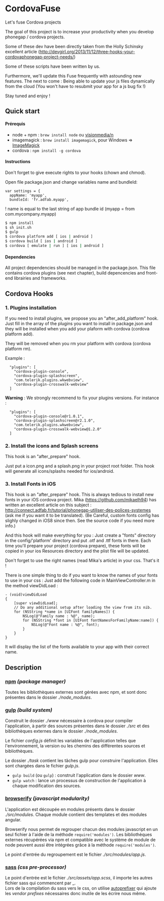 CordovaFuse
=====================

Let's fuse Cordova projects

The goal of this project is to increase your productivity when you develop phonegap / cordova projects.

Some of these dev have been directly taken from the Holly Schinsky excellent article (http://devgirl.org/2013/11/12/three-hooks-your-cordovaphonegap-project-needs/)

Some of these scripts have been written by us.

Furthermore, we'll update this Fuse frequently with astounding new features. 
The next to come : Being able to update your js files dynamically from the cloud (You won't have to resubmit your app for a js bug fix !)

Stay tuned and enjoy !

## Quick start

#### Prérequis

- node + npm : `brew install node` ou [visionmedia/n](https://github.com/visionmedia/n)
- imagemagick : `brew install imagemagick`, pour Windows => [ImageMagick](http://www.imagemagick.org/script/binary-releases.php#windows)
- cordova : `npm install -g cordova`

#### Instructions

Don't forget to give execute rights to your hooks (chown and chmod).

Open file package.json and change variables name and bundleId:
```
var settings = {
  appName: 'myapp',
  bundleId: 'fr.adfab.myapp',
```
! name is equal to the last string of app bundle id (myapp = from com.mycompany.myapp)


```bash
$ npm install
$ sh init.sh
$ gulp
$ cordova platform add [ ios | android ]
$ cordova build [ ios | android ]
$ cordova [ emulate | run ] [ ios | android ]
```

#### Dependencies

All project dependencies should be managed in the package.json. This file contains cordova plugins (see next chapter), build depencencies and front-end librairies and frameworks.


## Cordova Hooks

### 1. Plugins installation
If you need to install plugins, we propose you an "after_add_platform" hook. Just fill in the array of the plugins you want to install in package.json and they will be installed when you add your plaform with cordova (cordova platform add).

They will be removed when you rm your platform with cordova (cordova platform rm).

Example :
```
  "plugins": [
    "cordova-plugin-console",
    "cordova-plugin-splashscreen",
    "com.telerik.plugins.wkwebview",
    "cordova-plugin-crosswalk-webview"
  ]
```

**Warning** : We strongly recommend to fix your plugins versions. For instance : 
```
  "plugins": [
    "cordova-plugin-console@r1.0.1",
    "cordova-plugin-splashscreen@r2.1.0",
    "com.telerik.plugins.wkwebview",
    "cordova-plugin-crosswalk-webview@1.2.0"
  ]
```
 
### 2. Install the icons and Splash screens
This hook is an "after_prepare" hook.

Just put a icon.png and a splash.png in your project root folder.
This hook will generate all icons/splashs needed for ios/android.

### 3. Install Fonts in iOS
This hook is an "after_prepare" hook.
This is always tedious to install new fonts in your iOS cordova project. Mika (https://github.com/mikaelh94) has written an excellent article on this subject :
http://connect.adfab.fr/tutorial/phonegap-utiliser-des-polices-systemes (ask me if you want it to be translated).
(Be Careful, custom fonts config has slighly changed in iOS8 since then. See the source code if you need more info.)

And this hook will make everything for you : Just create a "fonts" directory in the config/'platform' directory and put .otf and .ttf fonts in there.
Each time you'll prepare your project (cordova prepare), these fonts will be copied in your ios Resources directory and the plist file will be updated.

Don't forget to use the right names (read Mika's article) in your css. That's it !

There is one simple thing to do if you want to know the names of your fonts to use in your css : Just add the following code in MainViewController.m in the method viewDidLoad :

```
- (void)viewDidLoad
{
    [super viewDidLoad];
    // Do any additional setup after loading the view from its nib.
    for (NSString *name in [UIFont familyNames]) {
        NSLog(@"Family name : %@", name);
        for (NSString *font in [UIFont fontNamesForFamilyName:name]) {
            NSLog(@"Font name : %@", font);
        }
    }
}
```
It will display the list of the fonts available to your app with their correct name.

## Description

### [npm](https://www.npmjs.org/) _(package manager)_

Toutes les bibliothèques externes sont gérées avec npm, et sont donc présentes dans le dossier *./node_modules*.

### [gulp](http://gulpjs.com/) _(build system)_

Construit le dossier _./www_ nécessaire à cordova pour compiler l'application, à partir des sources présentes dans le dossier _./src_ et des bibliothèques externes dans le dossier *./node_modules*.

Le fichier _config.js_ définit les variables de l'application telles que l'environnement, la version ou les chemins des différentes sources et bibliothèques.

Le dossier _./task_ contient les tâches gulp pour construire l'application. Elles sont chargées dans le fichier _gulp.js_.
- `gulp build` (ou `gulp`) : construit l'application dans le dossier _www_.
- `gulp watch` : lance un processus de construction de l'application à chaque modification des sources.

### [browserify](https://github.com/substack/browserify-handbook) _(javascript modularity)_

L'application est découpée en modules présents dans le dossier _./src/modules_. Chaque module contient des templates et des modules angular.

Browserify nous permet de regrouper chacun des modules javascript en un seul fichier à l'aide de la méthode `require('modules')`. Les bibliothèques externes récupérées via npm et compatible avec le système de module de node peuvent aussi être intégrées grâce à la méthode `require('modules')`.

Le point d'entrée du regroupement est le fichier _./src/modules/app.js_.

### [sass](http://sass-lang.com/) _(css pre-processor)_

Le point d'entrée est le fichier _./src/assets/app.scss_, il importe les autres fichier sass qui commencent par \_.  
Lors de la compilation du sass vers le css, on utilise [autoprefixer](https://github.com/ai/autoprefixer) qui ajoute les _vendor prefixes_ nécessaires donc inutile de les écrire nous même.


